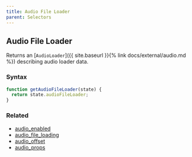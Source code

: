 ```yaml
---
title: Audio File Loader
parent: Selectors
---
```


## Audio File Loader

Returns an [`AudioLoader`]({{ site.baseurl }}{% link docs/external/audio.md %}) describing audio loader data.

### Syntax

```js
function getAudioFileLoader(state) {
  return state.audioFileLoader;
}
```

### Related

- [audio_enabled](./audio_enabled.md)
- [audio_file_loading](./audio_file_loading.md)
- [audio_offset](./audio_offset.md)
- [audio_props](./audio_props.md)
